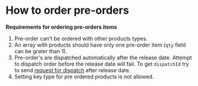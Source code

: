 # How to order pre-orders

**Requirements for ordering pre-orders items**

1. Pre-order can't be ordered with other products types.
2. An array with products should have only one pre-order item (`qty` field can be grater than 1).
3. Pre-order's are dispatched automatically after the release date. Attempt to dispatch order before the release date will fail. To get `dispatchId` try to send [request for dispatch](../apidocs/order/README.md#dispatch-order) after release date.
4. Setting key type for pre ordered products is not allowed.

